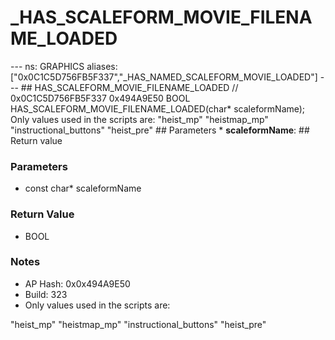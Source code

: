 # _HAS_SCALEFORM_MOVIE_FILENAME_LOADED

--- ns: GRAPHICS aliases: ["0x0C1C5D756FB5F337","_HAS_NAMED_SCALEFORM_MOVIE_LOADED"] --- ## HAS_SCALEFORM_MOVIE_FILENAME_LOADED  // 0x0C1C5D756FB5F337 0x494A9E50 BOOL HAS_SCALEFORM_MOVIE_FILENAME_LOADED(char* scaleformName);  Only values used in the scripts are: "heist_mp" "heistmap_mp" "instructional_buttons" "heist_pre"  ## Parameters * **scaleformName**:  ## Return value

### Parameters
* const char* scaleformName

### Return Value
* BOOL

### Notes
* AP Hash: 0x0x494A9E50
* Build: 323
* Only values used in the scripts are:

"heist_mp"
"heistmap_mp"
"instructional_buttons"
"heist_pre"

